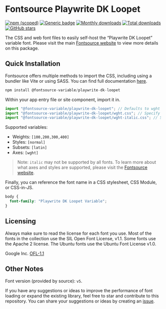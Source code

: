 # Fontsource Playwrite DK Loopet

[![npm (scoped)](https://img.shields.io/npm/v/@fontsource-variable/playwrite-dk-loopet?color=brightgreen)](https://www.npmjs.com/package/@fontsource-variable/playwrite-dk-loopet) [![Generic badge](https://img.shields.io/badge/fontsource-passing-brightgreen)](https://github.com/fontsource/fontsource) [![Monthly downloads](https://badgen.net/npm/dm/@fontsource-variable/playwrite-dk-loopet)](https://github.com/fontsource/fontsource) [![Total downloads](https://badgen.net/npm/dt/@fontsource-variable/playwrite-dk-loopet)](https://github.com/fontsource/fontsource) [![GitHub stars](https://img.shields.io/github/stars/fontsource/fontsource.svg?style=social&label=Star)](https://github.com/fontsource/fontsource/stargazers)

The CSS and web font files to easily self-host the “Playwrite DK Loopet” variable font. Please visit the main [Fontsource website](https://fontsource.org/fonts/playwrite-dk-loopet) to view more details on this package.

## Quick Installation

Fontsource offers multiple methods to import the CSS, including using a bundler like Vite or using SASS. You can find full documentation [here](https://fontsource.org/docs/getting-started/introduction).

```javascript
npm install @fontsource-variable/playwrite-dk-loopet
```

Within your app entry file or site component, import it in.

```javascript
import "@fontsource-variable/playwrite-dk-loopet"; // Defaults to wght axis
import "@fontsource-variable/playwrite-dk-loopet/wght.css"; // Specify axis
import "@fontsource-variable/playwrite-dk-loopet/wght-italic.css"; // Specify axis and style
```

Supported variables:
- Weights: `[100,200,300,400]`
- Styles: `[normal]`
- Subsets: `[latin]`
- Axes: `[wght]`

> Note: `italic` may not be supported by all fonts. To learn more about what axes and styles are supported, please visit the [Fontsource website](https://fontsource.org/fonts/playwrite-dk-loopet).

Finally, you can reference the font name in a CSS stylesheet, CSS Module, or CSS-in-JS.

```css
body {
  font-family: "Playwrite DK Loopet Variable";
}
```

## Licensing
Always make sure to read the license for each font you use. Most of the fonts in the collection use the SIL Open Font License, v1.1. Some fonts use the Apache 2 license. The Ubuntu fonts use the Ubuntu Font License v1.0.

Google Inc.
[OFL-1.1](http://scripts.sil.org/OFL)

## Other Notes
Font version (provided by source): `v5`.

If you have any suggestions or ideas to improve the performance of font loading or expand the existing library, feel free to star and contribute to this repository. You can share your suggestions or ideas by creating an [issue](https://github.com/fontsource/fontsource/issues).
